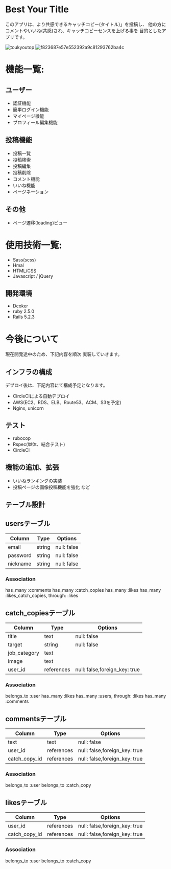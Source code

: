 # Best Your Title
このアプリは、より共感できるキャッチコピー(タイトル)」を投稿し、
他の方にコメントやいいね(共感)され、キャッチコピーセンスを上げる事を
目的としたアプリです。

![toukyoutop](https://user-images.githubusercontent.com/63326271/85952012-8cb88e80-b9a1-11ea-8d18-50c334dc1e61.png)
![f823687e57e552392a9c81293762ba4c](https://user-images.githubusercontent.com/63326271/85952162-61826f00-b9a2-11ea-9eae-2e9b4a790f7e.jpg)

# 機能一覧:

## ユーザー
- 認証機能
- 簡単ログイン機能
- マイページ機能
- プロフィール編集機能

## 投稿機能
- 投稿一覧
- 投稿検索
- 投稿編集
- 投稿削除
- コメント機能
- いいね機能
- ページネーション

## その他
- ページ遷移(loading)ビュー

# 使用技術一覧:
- Sass(scss)
- Hmal
- HTML/CSS
- Javascript / jQuery

## 開発環境
- Dcoker
- ruby 2.5.0
- Rails 5.2.3

# 今後について
現在開発途中のため、下記内容を順次
実装していきます。

## インフラの構成
デプロイ後は、下記内容にて構成予定となります。
- CircleCIによる自動デプロイ
- AWS(EC2、RDS、ELB、Route53、ACM、S3を予定)
- Nginx, unicorn

## テスト
- rubocop
- Rspec(単体、結合テスト) 
- CircleCI

## 機能の追加、拡張
- いいねランキングの実装
- 投稿ページの画像投稿機能を強化
など

## テーブル設計

## usersテーブル
|Column|Type|Options|
|------|----|-------|
|email|string|null: false|
|password|string|null: false|
|nickname|string|null: false|
### Association
has_many :comments
has_many :catch_copies
has_many :likes
has_many :likes_catch_copies, through: :likes

## catch_copiesテーブル
|Column|Type|Options|
|------|----|-------|
|title|text|null: false|
|target|string|null: false|
|job_category|text|
|image|text|
|user_id|references|null: false,foreign_key: true|"
### Association
belongs_to :user
has_many :likes
has_many :users, through: :likes
has_many :comments

## commentsテーブル
|Column|Type|Options|
|------|----|-------|
|text|text|null: false|
|user_id|references|null: false,foreign_key: true|
|catch_copy_id|references|null: false,foreign_key: true|
### Association
belongs_to :user
belongs_to :catch_copy

## likesテーブル
|Column|Type|Options|
|------|----|-------|
|user_id|references|null: false,foreign_key: true|
|catch_copy_id|references|null: false,foreign_key: true|
### Association
belongs_to :user
belongs_to :catch_copy
